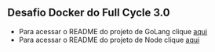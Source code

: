 ## Desafio Docker do Full Cycle 3.0

- Para acessar o README do projeto de GoLang clique [aqui](./fullcycle-docker-go/README.md)
- Para acessar o README do projeto de Node clique [aqui](./fullcycle-docker-node/README.md)